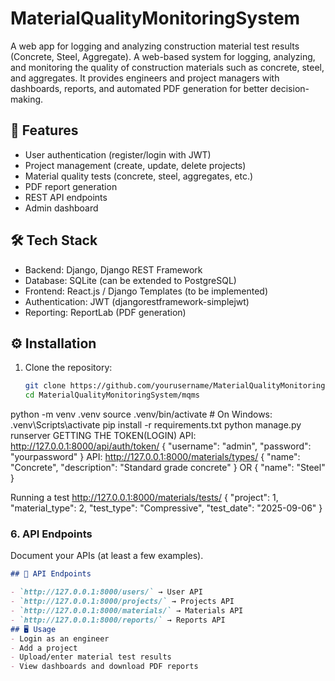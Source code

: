 # MaterialQualityMonitoringSystem
A web app for logging and analyzing construction material test results (Concrete, Steel, Aggregate).
A web-based system for logging, analyzing, and monitoring the quality of construction materials 
such as concrete, steel, and aggregates. It provides engineers and project managers with 
dashboards, reports, and automated PDF generation for better decision-making.
## 🚀 Features
- User authentication (register/login with JWT)
- Project management (create, update, delete projects)
- Material quality tests (concrete, steel, aggregates, etc.)
- PDF report generation
- REST API endpoints
- Admin dashboard
## 🛠 Tech Stack
- Backend: Django, Django REST Framework
- Database: SQLite (can be extended to PostgreSQL)
- Frontend: React.js / Django Templates (to be implemented)
- Authentication: JWT (djangorestframework-simplejwt)
- Reporting: ReportLab (PDF generation)
## ⚙️ Installation

1. Clone the repository:
   ```bash
   git clone https://github.com/yourusername/MaterialQualityMonitoringSystem.git
   cd MaterialQualityMonitoringSystem/mqms
python -m venv .venv
source .venv/bin/activate   # On Windows: .venv\Scripts\activate
pip install -r requirements.txt
python manage.py runserver
GETTING THE TOKEN(LOGIN)
API: http://127.0.0.1:8000/api/auth/token/
{
  "username": "admin",
  "password": "yourpassword"
}
API: http://127.0.0.1:8000/materials/types/
{
  "name": "Concrete",
  "description": "Standard grade concrete"
}
OR
{
  "name": "Steel"
}

Running a test 
http://127.0.0.1:8000/materials/tests/
{
  "project": 1,
  "material_type": 2,
  "test_type": "Compressive",
  "test_date": "2025-09-06"
}


### 6. API Endpoints  
Document your APIs (at least a few examples).  
```markdown
## 📡 API Endpoints

- `http://127.0.0.1:8000/users/` → User API  
- `http://127.0.0.1:8000/projects/` → Projects API  
- `http://127.0.0.1:8000/materials/` → Materials API  
- `http://127.0.0.1:8000/reports/` → Reports API  
## 🖥 Usage
- Login as an engineer
- Add a project
- Upload/enter material test results
- View dashboards and download PDF reports
